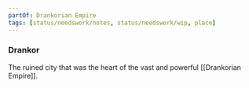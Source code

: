 ```yaml
---
partOf: Drankorian Empire
tags: [status/needswork/notes, status/needswork/wip, place]
---
```


### Drankor

The ruined city that was the heart of the vast and powerful [[Drankorian Empire]]. 

